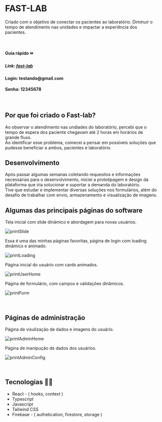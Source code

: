 <h1>FAST-LAB</h1>
<P>Criado com o objetivo de conectar os pacientes ao laboratório. Diminuir o tempo de atendimento nas unidades e impactar a experiência dos pacientes.</P>
<br />

<h4>Guia rápido ⏩</h4>
<h5>Link: <a href='https://fast-lab-vercel.app'>fast-lab</a></h5>
<h4>Login: <strong>testando@gmail.com</strong> </h4>
<h4>Senha: <strong>12345678</strong> </h4>

<br />

<h2>Por que foi criado o Fast-lab?</h2>
<p>
  Ao observar o atendimento nas undiades do laboratório, percebi que o tempo de espera dos paciente chegavam até 2 horas em horários de grande fluxo. <br /> 
  Ao identificar esse problema, comecei a pensar em possíveis soluções que pudesse beneficiar a ambos, pacientes e laboratório.
</p>

<h2>Desenvolvimento</h2>
<p>Após passar algumas semanas coletando requesitos e informações necessárias para o desenvolvimento, iniciei a prototipagem e design da plataforma
que iria solucionar e suportar a demanda do laboratório.<br />
  Tive que estudar e implementar diversas soluções nos formulários, além do desafio de trabalhar com envio, armazenamento e visualização de imagens.
</p>

<h2>Algumas das principais páginas do software</h2>
<p>Tela inicial com slide dinâmico e abordagem para novas usuários.</p>

![printSlide](https://github.com/cadugomes06/Fast-Lab/assets/63760133/e4e45264-0b97-4795-a725-793d3f51ae96)

<p>Essa é uma das minhas páginas favoritas, página de login com loading dinâmico e animado.</p>

![printLoading](https://github.com/cadugomes06/Fast-Lab/assets/63760133/f4682563-963e-468c-9673-fcc2aa22904b)

<p>Página inicial do usuário com cards animados.</p>

![printUserHome](https://github.com/cadugomes06/Fast-Lab/assets/63760133/8e2a8625-64dd-4208-9f70-fc75796255af)

<p>Página de formulário, com campos e validações dinâmicos.</p>

![printForm](https://github.com/cadugomes06/Fast-Lab/assets/63760133/bde05304-ee5e-4cdc-b543-a86e99a2cb1c)

<br />
<h2>Páginas de administração</h2>
<p>Página de visulização de dados e imagens do usuário.</p>

![printAdminHome](https://github.com/cadugomes06/Fast-Lab/assets/63760133/ded5776c-273c-4070-b8b2-f236e7fd6608)

<p>Página de manipução de dados dos usuários.</p>

![printAdminConfig](https://github.com/cadugomes06/Fast-Lab/assets/63760133/f254cd82-2e38-461e-85e1-bbad9165dfc9)

<br />

<h2>Tecnologias 👨‍💻</h2>
<ul>
  <li>React - ( hooks, context )</li>
  <li>Typescript</li>
  <li>Javascript</li>
  <li>Tailwind CSS</li>
  <li>Firebase - ( authetication, firestore, storage )</li>
</ul>




